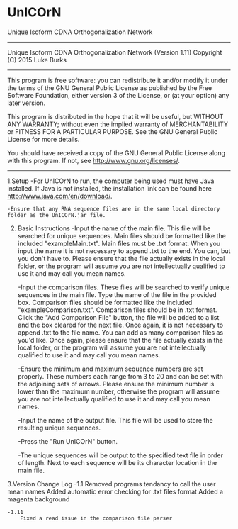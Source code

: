 # UnICOrN
Unique Isoform CDNA Orthogonalization Network

***********************************************************************
Unique Isoform CDNA Orthogonalization Network (Version 1.11)
Copyright (C) 2015 Luke Burks
***********************************************************************

This program is free software: you can redistribute it and/or modify
it under the terms of the GNU General Public License as published by
the Free Software Foundation, either version 3 of the License, or
(at your option) any later version.

This program is distributed in the hope that it will be useful,
but WITHOUT ANY WARRANTY; without even the implied warranty of
MERCHANTABILITY or FITNESS FOR A PARTICULAR PURPOSE.  See the
GNU General Public License for more details.

You should have received a copy of the GNU General Public License
along with this program.  If not, see <http://www.gnu.org/licenses/>.

***********************************************************************

1.Setup
	-For UnICOrN to run, the computer being used must have Java installed.
		If Java is not installed, the installation link can be found here <http://www.java.com/en/download/>. 
	 
	-Ensure that any RNA sequence files are in the same local directory folder as the UnICOrN.jar file.
	
2. Basic Instructions
	-Input the name of the main file. This file will be searched for unique sequences. 
		Main files should be formatted like the included "exampleMain.txt". 
		Main files must be .txt format.
		When you input the name it is not necessary to append .txt to the end. You can, but you don't have to. 
		Please ensure that the file actually exists in the local folder, or the program will assume you are 
		not intellectually qualified to use it and may call you mean names. 
		
	-Input the comparison files. These files will be searched to verify unique sequences in the main file. 
		Type the name of the file in the provided box. 
		Comparison files should be formatted like the included "exampleComparison.txt". 
		Comparison files should be in .txt format. 
		Click the "Add Comparison File" button, the file will be added to a list and the box cleared for the next file. 
		Once again, it is not necessary to append .txt to the file name.
		You can add as many comparison files as you'd like. 
		Once again, please ensure that the file actually exists in the local folder, or the program will assume you are 
		not intellectually qualified to use it and may call you mean names.  
	
	-Ensure the minimum and maximum sequence numbers are set properly. 
		These numbers each range from 3 to 20 and can be set with the adjoining sets of arrows. 
		Please ensure the minimum number is lower than the maximum number, otherwise the program
		will assume you are not intellectually qualified to use it and may call you mean names. 
		
	-Input the name of the output file. This file will be used to store the resulting unique sequences. 
	
	-Press the "Run UnICOrN" button.
	
	-The unique sequences will be output to the specified text file in order of length. 
		Next to each sequence will be its character location in the main file. 
	
3.Version Change Log
	-1.1
		Removed programs tendancy to call the user mean names
		Added automatic error checking for .txt files format
		Added a magenta background
		
	-1.11
		Fixed a read issue in the comparison file parser
		

		
